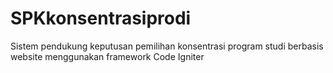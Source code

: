 # SPKkonsentrasiprodi
Sistem pendukung keputusan pemilihan konsentrasi program studi berbasis website menggunakan framework Code Igniter
